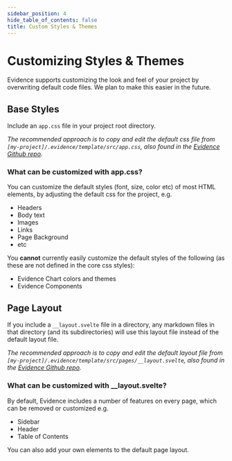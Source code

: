 ```yaml
---
sidebar_position: 4
hide_table_of_contents: false
title: Custom Styles & Themes
---
```


# Customizing Styles & Themes

Evidence supports customizing the look and feel of your project by overwriting default code files. We plan to make this easier in the future.

## Base Styles

Include an `app.css` file in your project root directory. 

_The recommended approach is to copy and edit the default css file from `[my-project]/.evidence/template/src/app.css`, also found in the [Evidence Github repo](https://github.com/evidence-dev/evidence/blob/main/sites/example-project/src/app.css)._

### What can be customized with app.css?

You can customize the default styles (font, size, color etc) of most HTML elements, by adjusting the default css for the project, e.g.
- Headers
- Body text
- Images
- Links
- Page Background
- etc

You **cannot** currently easily customize the default styles of the following (as these are not defined in the core css styles):
- Evidence Chart colors and themes
- Evidence Components

## Page Layout

If you include a `__layout.svelte` file in a directory, any markdown files in that directory (and its subdirectories) will use this layout file instead of the default layout file.

_The recommended approach is to copy and edit the default layout file from `[my-project]/.evidence/template/src/pages/__layout.svelte`, also found in the [Evidence Github repo](https://github.com/evidence-dev/evidence/blob/main/sites/example-project/src/pages/__layout.svelte)._

### What can be customized with __layout.svelte?

By default, Evidence includes a number of features on every page, which can be removed or customized e.g.
- Sidebar 
- Header
- Table of Contents

You can also add your own elements to the default page layout.
